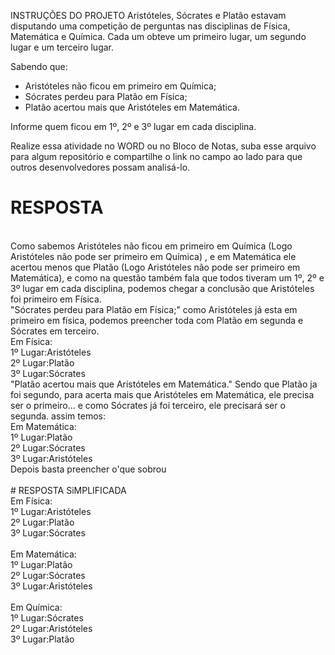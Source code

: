 INSTRUÇÕES DO PROJETO
Aristóteles, Sócrates e Platão estavam disputando uma competição de perguntas nas disciplinas de Física, Matemática e Química. Cada um obteve um primeiro lugar, um segundo lugar e um terceiro lugar.

Sabendo que: 
- Aristóteles não ficou em primeiro em Química; 
- Sócrates perdeu para Platão em Física; 
- Platão acertou mais que Aristóteles em Matemática.

Informe quem ficou em 1º, 2º e 3º lugar em cada disciplina.

Realize essa atividade no WORD ou no Bloco de Notas, suba esse arquivo para algum repositório e compartilhe o link no campo ao lado para que outros desenvolvedores possam analisá-lo.

# RESPOSTA
<br>
Como sabemos Aristóteles não ficou em primeiro em Química (Logo Aristóteles não pode ser primeiro em Química) , e em Matemática ele acertou menos que Platão (Logo Aristóteles não pode ser primeiro em Matemática), e como na questão também fala que todos tiveram um 1º, 2º e 3º lugar em cada disciplina, podemos chegar a conclusão que Aristóteles foi primeiro em Física. <br>
"Sócrates perdeu para Platão em Física;" como Aristóteles já esta em primeiro em física, podemos preencher toda com Platão em segunda e Sócrates em terceiro. <br>
Em Física: <br>
1º Lugar:Aristóteles <br>
2º Lugar:Platão <br>
3º Lugar:Sócrates <br>
"Platão acertou mais que Aristóteles em Matemática." Sendo que Platão ja foi segundo, para acerta mais que Aristóteles em Matemática, ele precisa ser o primeiro... e como Sócrates já foi terceiro, ele precisará ser o segunda. assim temos: <br>
Em Matemática: <br>
1º Lugar:Platão <br>
2º Lugar:Sócrates <br>
3º Lugar:Aristóteles <br>
Depois basta preencher o'que sobrou
<br> 
<br>
# RESPOSTA SiMPLIFICADA <br>
Em Física: <br>
1º Lugar:Aristóteles <br>
2º Lugar:Platão <br>
3º Lugar:Sócrates <br>
<br>
Em Matemática: <br>
1º Lugar:Platão <br>
2º Lugar:Sócrates <br>
3º Lugar:Aristóteles <br>
<br>
Em Química: <br>
1º Lugar:Sócrates <br>
2º Lugar:Aristóteles <br>
3º Lugar:Platão <br>
